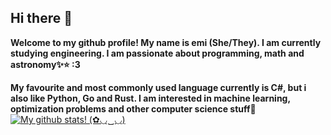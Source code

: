 ## Hi there 👋

__Welcome to my github profile! My name is emi (She/They). I am currently studying engineering. I am passionate about programming, math and astronomy✨⭐ :3__

__My favourite and most commonly used language currently is C#, but i also like Python, Go and Rust. I am interested in machine learning, optimization problems and other computer science stuff🩷__
<br>
[![My github stats! (✿◡‿◡)](https://github-readme-stats.vercel.app/api?username=aetrig&theme=omni&show_icons=true)](https://github.com/anuraghazra/github-readme-stats)
